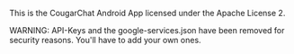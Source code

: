 This is the CougarChat Android App licensed under the Apache License 2.

WARNING: API-Keys and the google-services.json have been removed for security reasons. You'll have to add your own ones.
